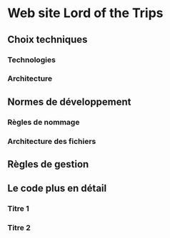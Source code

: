# Web site Lord of the Trips

## Choix techniques

### Technologies

### Architecture

## Normes de développement

### Règles de nommage

### Architecture des fichiers

## Règles de gestion

## Le code plus en détail

### Titre 1

### Titre 2

